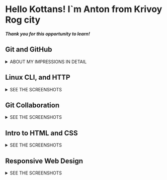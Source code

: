 # Hello Kottans! I`m Anton from Krivoy Rog city
***Thank you for this opportunity to learn!***
## Git and GitHub
<details>
<summary>ABOUT MY IMPRESSIONS IN DETAIL</summary>
### First step:
> **Coursera** https://www.coursera.org/learn/introduction-git-github
I studied the materials of the Coursera course.
It was an interesting experience due to the lab works.
<details>
<summary>SEE THE SCREENSHOT</summary>

![image](git_basic/Coursera1week.jpg)
![image](git_basic/coursera2week.jpg)
</details>
---
### Second step:
> **Learn Git Branching** https://learngitbranching.js.org/
<details>
<summary>SEE THE SCREENSHOT</summary>

![image](git_basic/Git-test.jpg)
![image](git_basic/git-test2.jpg)
</details>

I also highlighted the interesting things about  `git fetch/pull/push origin source:destination`

</details>

## Linux CLI, and HTTP


<details>
<summary>SEE THE SCREENSHOTS</summary>

![Learn Linux Commands](task_linux_cli/linux.jpg)
![Learn Linux Commands](task_linux_cli/linux2.jpg)
![Learn Linux Commands](task_linux_cli/linux3.jpg)
![Learn Linux Commands](task_linux_cli/linux4.jpg)

</details>

## Git Collaboration


<details>
<summary>SEE THE SCREENSHOTS</summary>

![image](task_git_collaboration/coursera3week.jpg)
![image](task_git_collaboration/coursera4week.jpg)
![image](task_git_collaboration/Git-test.jpg)
![image](task_git_collaboration/git-test2.jpg)

</details>

## Intro to HTML and CSS


<details>
<summary>SEE THE SCREENSHOTS</summary>

![image](task_html_css_intro/html_css_week1.jpg)
![image](task_html_css_intro/html_css_week2.jpg)
![image](task_html_css_intro/Test.jpg)

</details>

## Responsive Web Design


<details>
<summary>SEE THE SCREENSHOTS</summary>

![image](task_responsive_web_design/scrnli_01-09-2022_09-14-22.png)
![image](task_responsive_web_design/scrnli_01-09-2022_18-33-43.png)
